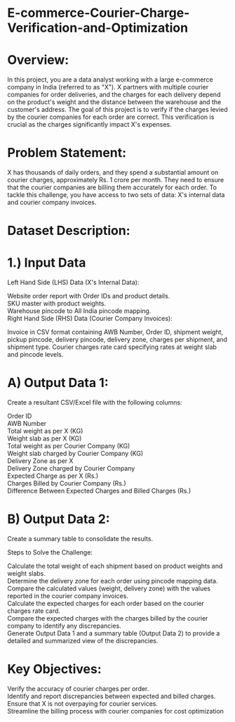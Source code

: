 # E-commerce-Courier-Charge-Verification-and-Optimization

# Overview:
In this project, you are a data analyst working with a large e-commerce company in India (referred to as "X"). X partners with multiple courier companies for order deliveries, and the charges for each delivery depend on the product's weight and the distance between the warehouse and the customer's address. The goal of this project is to verify if the charges levied by the courier companies for each order are correct. This verification is crucial as the charges significantly impact X's expenses.

# Problem Statement:
X has thousands of daily orders, and they spend a substantial amount on courier charges, approximately Rs. 1 crore per month. They need to ensure that the courier companies are billing them accurately for each order. To tackle this challenge, you have access to two sets of data: X's internal data and courier company invoices.

# Dataset Description:

# 1.) Input Data

Left Hand Side (LHS) Data (X's Internal Data):

Website order report with Order IDs and product details.  
SKU master with product weights.  
Warehouse pincode to All India pincode mapping.  
Right Hand Side (RHS) Data (Courier Company Invoices):  

Invoice in CSV format containing AWB Number, Order ID, shipment weight, pickup pincode, delivery pincode, delivery zone, charges per shipment, and shipment type.
Courier charges rate card specifying rates at weight slab and pincode levels.

# A) Output Data 1:
Create a resultant CSV/Excel file with the following columns:  

Order ID  
AWB Number  
Total weight as per X (KG)  
Weight slab as per X (KG)  
Total weight as per Courier Company (KG)  
Weight slab charged by Courier Company (KG)  
Delivery Zone as per X  
Delivery Zone charged by Courier Company  
Expected Charge as per X (Rs.)  
Charges Billed by Courier Company (Rs.)  
Difference Between Expected Charges and Billed Charges (Rs.)  

# B) Output Data 2:
Create a summary table to consolidate the results.  

Steps to Solve the Challenge:  

Calculate the total weight of each shipment based on product weights and weight slabs.  
Determine the delivery zone for each order using pincode mapping data.  
Compare the calculated values (weight, delivery zone) with the values reported in the courier company invoices.  
Calculate the expected charges for each order based on the courier charges rate card.  
Compare the expected charges with the charges billed by the courier company to identify any discrepancies.  
Generate Output Data 1 and a summary table (Output Data 2) to provide a detailed and summarized view of the discrepancies.  

# Key Objectives:

Verify the accuracy of courier charges per order.  
Identify and report discrepancies between expected and billed charges.  
Ensure that X is not overpaying for courier services.  
Streamline the billing process with courier companies for cost optimization  

